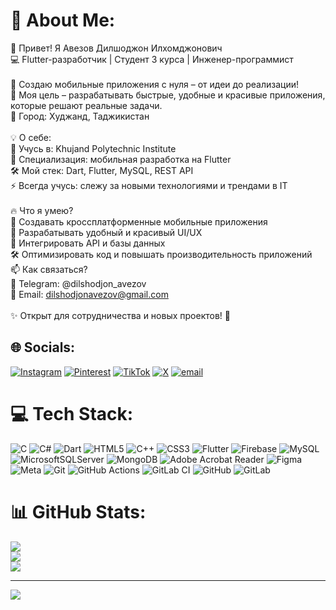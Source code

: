 # 💫 About Me:
👋 Привет! Я Авезов Дилшоджон Илхомджонович<br>💻 Flutter-разработчик | Студент 3 курса | Инженер-программист<br><br>🚀 Создаю мобильные приложения с нуля – от идеи до реализации!<br>🎯 Моя цель – разрабатывать быстрые, удобные и красивые приложения, которые решают реальные задачи.<br>📍 Город: Худжанд, Таджикистан<br><br>💡 О себе:<br>🏫 Учусь в: Khujand Polytechnic Institute<br>📱 Специализация: мобильная разработка на Flutter<br>🛠 Мой стек: Dart, Flutter, MySQL, REST API<br>⚡ Всегда учусь: слежу за новыми технологиями и трендами в IT<br><br>🔥 Что я умею?<br>📲 Создавать кроссплатформенные мобильные приложения<br>🎨 Разрабатывать удобный и красивый UI/UX<br>🔗 Интегрировать API и базы данных<br>🛠 Оптимизировать код и повышать производительность приложений<br>📫 Как связаться?<br>📩 Telegram: @dilshodjon_avezov<br>📧 Email: dilshodjonavezov@gmail.com<br><br>✨ Открыт для сотрудничества и новых проектов! 🚀


## 🌐 Socials:
[![Instagram](https://img.shields.io/badge/Instagram-%23E4405F.svg?logo=Instagram&logoColor=white)](https://instagram.com/dilshodjon_avezov) [![Pinterest](https://img.shields.io/badge/Pinterest-%23E60023.svg?logo=Pinterest&logoColor=white)](https://pinterest.com/dilshodjon_avezov) [![TikTok](https://img.shields.io/badge/TikTok-%23000000.svg?logo=TikTok&logoColor=white)](https://tiktok.com/@dilshodjon_avezov) [![X](https://img.shields.io/badge/X-black.svg?logo=X&logoColor=white)](https://x.com/dilshodjon_avezov) [![email](https://img.shields.io/badge/Email-D14836?logo=gmail&logoColor=white)](mailto:dilshodjonavezov@gmail.com) 

# 💻 Tech Stack:
![C](https://img.shields.io/badge/c-%2300599C.svg?style=for-the-badge&logo=c&logoColor=white) ![C#](https://img.shields.io/badge/c%23-%23239120.svg?style=for-the-badge&logo=csharp&logoColor=white) ![Dart](https://img.shields.io/badge/dart-%230175C2.svg?style=for-the-badge&logo=dart&logoColor=white) ![HTML5](https://img.shields.io/badge/html5-%23E34F26.svg?style=for-the-badge&logo=html5&logoColor=white) ![C++](https://img.shields.io/badge/c++-%2300599C.svg?style=for-the-badge&logo=c%2B%2B&logoColor=white) ![CSS3](https://img.shields.io/badge/css3-%231572B6.svg?style=for-the-badge&logo=css3&logoColor=white) ![Flutter](https://img.shields.io/badge/Flutter-%2302569B.svg?style=for-the-badge&logo=Flutter&logoColor=white) ![Firebase](https://img.shields.io/badge/firebase-a08021?style=for-the-badge&logo=firebase&logoColor=ffcd34) ![MySQL](https://img.shields.io/badge/mysql-4479A1.svg?style=for-the-badge&logo=mysql&logoColor=white) ![MicrosoftSQLServer](https://img.shields.io/badge/Microsoft%20SQL%20Server-CC2927?style=for-the-badge&logo=microsoft%20sql%20server&logoColor=white) ![MongoDB](https://img.shields.io/badge/MongoDB-%234ea94b.svg?style=for-the-badge&logo=mongodb&logoColor=white) ![Adobe Acrobat Reader](https://img.shields.io/badge/Adobe%20Acrobat%20Reader-EC1C24.svg?style=for-the-badge&logo=Adobe%20Acrobat%20Reader&logoColor=white) ![Figma](https://img.shields.io/badge/figma-%23F24E1E.svg?style=for-the-badge&logo=figma&logoColor=white) ![Meta](https://img.shields.io/badge/Meta-%230467DF.svg?style=for-the-badge&logo=Meta&logoColor=white) ![Git](https://img.shields.io/badge/git-%23F05033.svg?style=for-the-badge&logo=git&logoColor=white) ![GitHub Actions](https://img.shields.io/badge/github%20actions-%232671E5.svg?style=for-the-badge&logo=githubactions&logoColor=white) ![GitLab CI](https://img.shields.io/badge/gitlab%20CI-%23181717.svg?style=for-the-badge&logo=gitlab&logoColor=white) ![GitHub](https://img.shields.io/badge/github-%23121011.svg?style=for-the-badge&logo=github&logoColor=white) ![GitLab](https://img.shields.io/badge/gitlab-%23181717.svg?style=for-the-badge&logo=gitlab&logoColor=white)
# 📊 GitHub Stats:
![](https://github-readme-stats.vercel.app/api?username=dilshodjonavezov&theme=dark&hide_border=false&include_all_commits=true&count_private=true)<br/>
![](https://github-readme-streak-stats.herokuapp.com/?user=dilshodjonavezov&theme=dark&hide_border=false)<br/>
![](https://github-readme-stats.vercel.app/api/top-langs/?username=dilshodjonavezov&theme=dark&hide_border=false&include_all_commits=true&count_private=true&layout=compact)

---
[![](https://visitcount.itsvg.in/api?id=dilshodjonavezov&icon=0&color=0)](https://visitcount.itsvg.in)

<!-- Proudly created with GPRM ( https://gprm.itsvg.in ) -->
